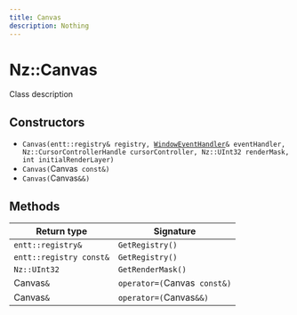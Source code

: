 ```yaml
---
title: Canvas
description: Nothing
---
```


# Nz::Canvas

Class description

## Constructors

- `Canvas(entt::registry& registry, `[`WindowEventHandler`](documentation/generated/Platform/WindowEventHandler.md)`& eventHandler, Nz::CursorControllerHandle cursorController, Nz::UInt32 renderMask, int initialRenderLayer)`
- `Canvas(`Canvas` const&)`
- `Canvas(`Canvas`&&)`

## Methods

| Return type | Signature |
| ----------- | --------- |
| `entt::registry&` | `GetRegistry()` |
| `entt::registry const&` | `GetRegistry()` |
| `Nz::UInt32` | `GetRenderMask()` |
| Canvas`&` | `operator=(`Canvas` const&)` |
| Canvas`&` | `operator=(`Canvas`&&)` |
